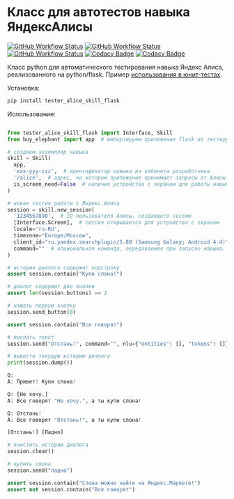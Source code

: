 # Класс для автотестов навыка ЯндексАлисы

[![GitHub Workflow Status](https://img.shields.io/github/actions/workflow/status/vb64/test.helper.yandex.alice.flask/pep257.yml?label=Pep257&style=plastic&branch=master)](https://github.com/vb64/test.helper.yandex.alice.flask/actions?query=workflow%3Apep257)
[![GitHub Workflow Status](https://img.shields.io/github/actions/workflow/status/vb64/test.helper.yandex.alice.flask/py2.yml?label=Python%202.7&style=plastic&branch=master)](https://github.com/vb64/test.helper.yandex.alice.flask/actions?query=workflow%3Apy2)
[![GitHub Workflow Status](https://img.shields.io/github/actions/workflow/status/vb64/test.helper.yandex.alice.flask/py3.yml?label=Python%203.7-3.10&style=plastic&branch=master)](https://github.com/vb64/test.helper.yandex.alice.flask/actions?query=workflow%3Apy3)
[![Codacy Badge](https://app.codacy.com/project/badge/Grade/936dcebe15214c6baded2a7470d520e3)](https://app.codacy.com/gh/vb64/test.helper.yandex.alice.flask/dashboard?utm_source=gh&utm_medium=referral&utm_content=&utm_campaign=Badge_grade)
[![Codacy Badge](https://app.codacy.com/project/badge/Coverage/936dcebe15214c6baded2a7470d520e3)](https://app.codacy.com/gh/vb64/test.helper.yandex.alice.flask/dashboard?utm_source=gh&utm_medium=referral&utm_content=&utm_campaign=Badge_coverage)

Класс python для автоматического тестирования навыка Яндекс Алиса, реализованного на python/flask.
Пример [использования в юнит-тестах](https://github.com/vb64/test.helper.yandex.alice.flask/blob/master/tests/test_buy_elephant.py).

Установка:
```bash
pip install tester_alice_skill_flask
```

Использование:
```python

from tester_alice_skill_flask import Interface, Skill
from buy_elephant import app  # импортируем приложение flask из тестируемой программы

# создаем экземпляр навыка
skill = Skill(
  app,
  'xxx-yyy-zzz',  # идентификатор навыка из кабинета разработчика
  '/alice',  # адрес, на котором приложение принимает запросы от Алисы
  is_screen_need=False  # наличия устройства с экраном для работы навыка не требуется
)

# новая сессия работы с Яндекс.Алиса
session = skill.new_session(
  '1234567890',  # ID пользователя Алисы, создавшего сессию
  [Interface.Screen],  # сессия открывается для устройства с экраном
  locale='ru-RU',
  timezone="Europe/Moscow",
  client_id="ru.yandex.searchplugin/5.80 (Samsung Galaxy; Android 4.4)",
  command=""  # опциональная команда, передаваемая при запуске навыка. например, 'помощь'
)

# история диалога содержит подстроку
assert session.contain("Купи слона!")

# диалог содержит две кнопки
assert len(session.buttons) == 2

# нажать первую кнопку
session.send_button(0)

assert session.contain("Все говорят")

# послать текст
session.send("Отстань!", command="", nlu={"entities": [], "tokens": []})

# вывести текущую историю диалога
print(session.dump())

Q:
A: Привет! Купи слона!

Q: [Не хочу.]
A: Все говорят "Не хочу.", а ты купи слона!

Q: Отстань!
A: Все говорят "Отстань!", а ты купи слона!

[Отстань!] [Ладно]

# очистить историю диалога
session.clear()

# купить слона
session.send("ладно")

assert session.contain("Слона можно найти на Яндекс.Маркете!")
assert not session.contain("Все говорят")

```
